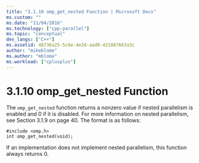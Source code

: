 ```yaml
---
title: "3.1.10 omp_get_nested Function | Microsoft Docs"
ms.custom: ""
ms.date: "11/04/2016"
ms.technology: ["cpp-parallel"]
ms.topic: "conceptual"
dev_langs: ["C++"]
ms.assetid: 48736a25-5c6e-4e2d-aad0-421087663a3c
author: "mikeblome"
ms.author: "mblome"
ms.workload: ["cplusplus"]
---
```

# 3.1.10 omp_get_nested Function
The `omp_get_nested` function returns a nonzero value if nested parallelism is enabled and 0 if it is disabled. For more information on nested parallelism, see Section 3.1.9 on page 40. The format is as follows:  
  
```  
#include <omp.h>  
int omp_get_nested(void);  
```  
  
 If an implementation does not implement nested parallelism, this function always returns 0.
